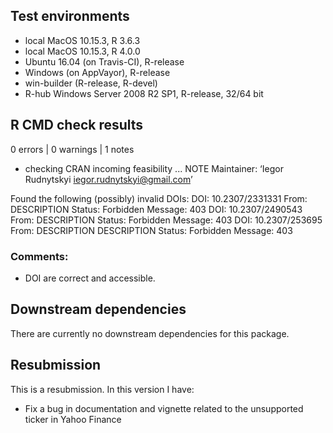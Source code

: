 ## Test environments

* local MacOS 10.15.3, R 3.6.3
* local MacOS 10.15.3, R 4.0.0
* Ubuntu 16.04 (on Travis-CI), R-release
* Windows (on AppVayor), R-release
* win-builder (R-release, R-devel)
* R-hub Windows Server 2008 R2 SP1, R-release, 32/64 bit

## R CMD check results

0 errors | 0 warnings | 1 notes

* checking CRAN incoming feasibility ... NOTE
Maintainer: ‘Iegor Rudnytskyi <iegor.rudnytskyi@gmail.com>’

Found the following (possibly) invalid DOIs:
  DOI: 10.2307/2331331
    From: DESCRIPTION
    Status: Forbidden
    Message: 403
  DOI: 10.2307/2490543
    From: DESCRIPTION
    Status: Forbidden
    Message: 403
  DOI: 10.2307/253695
    From: DESCRIPTION
          DESCRIPTION
    Status: Forbidden
    Message: 403
    

### Comments:    
    
* DOI are correct and accessible.

## Downstream dependencies

There are currently no downstream dependencies for this package.

## Resubmission
This is a resubmission. In this version I have:

* Fix a bug in documentation and vignette related to the unsupported ticker in 
  Yahoo Finance
